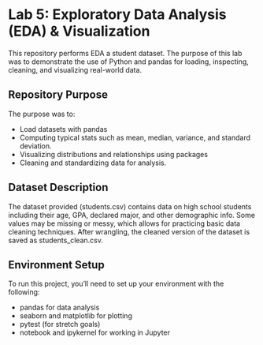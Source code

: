# Lab 5: Exploratory Data Analysis (EDA) & Visualization

This repository performs EDA a student dataset. The purpose of this lab was to demonstrate the use of Python and pandas for loading, inspecting, cleaning, and visualizing real-world data. 

## Repository Purpose

The purpose was to:
- Load datasets with pandas
- Computing typical stats such as mean, median, variance, and standard deviation.
- Visualizing distributions and relationships using packages
- Cleaning and standardizing data for analysis.


## Dataset Description

The dataset provided (students.csv) contains data on high school students including their age, GPA, declared major, and other demographic info. Some values may be missing or messy, which allows for practicing basic data cleaning techniques. After wrangling, the cleaned version of the dataset is saved as students_clean.csv.

## Environment Setup

To run this project, you’ll need to set up your environment with the following:
- pandas for data analysis
- seaborn and matplotlib for plotting
- pytest (for stretch goals)
- notebook and ipykernel for working in Jupyter

